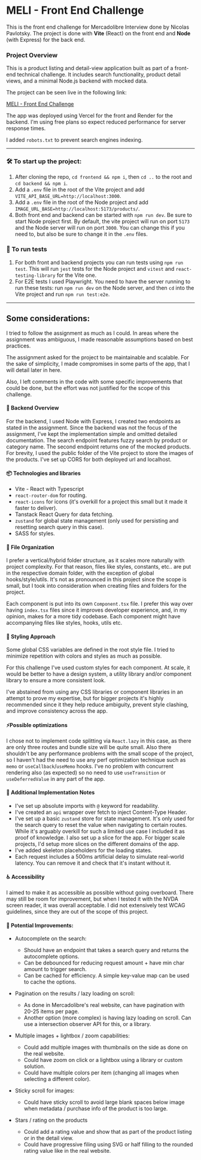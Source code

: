 # MELI - Front End Challenge

This is the front end challenge for Mercadolibre Interview done by Nicolas Pavlotsky. The project is done with **Vite** (React) on the front end and **Node** (with Express) for the back end.

### Project Overview

This is a product listing and detail-view application built as part of a front-end technical challenge. It includes search functionality, product detail views, and a minimal Node.js backend with mocked data.

The project can be seen live in the following link:

[MELI - Front End Challenge](https://example.com)

The app was deployed using Vercel for the front and Render for the backend. I'm using free plans so expect reduced performance for server response times.

I added `robots.txt` to prevent search engines indexing.

---

### 🛠️ To start up the project:

1. After cloning the repo, `cd frontend && npm i`, then `cd ..` to the root and `cd backend && npm i`.
2. Add a `.env` file in the root of the Vite project and add `VITE_API_BASE_URL=http://localhost:3000`.
3. Add a `.env` file in the root of the Node project and add `IMAGE_URL_BASE=http://localhost:5173/products/`.
4. Both front end and backend can be started with `npm run dev`. Be sure to start Node project first. By default, the vite project will run on port `5173` and the Node server will run on port `3000`. You can change this if you need to, but also be sure to change it in the `.env` files.

### 🧪 To run tests

1. For both front and backend projects you can run tests using `npm run test`. This will run `jest` tests for the Node project and `vitest` and `react-testing-library` for the Vite one.
2. For E2E tests I used Playwright. You need to have the server running to run these tests: run `npm run dev` on the Node server, and then `cd` into the Vite project and run `npm run test:e2e`.

---

## Some considerations:

I tried to follow the assignment as much as I could. In areas where the assignment was ambiguous, I made reasonable assumptions based on best practices.

The assignment asked for the project to be maintainable and scalable. For the sake of simplicity, I made compromises in some parts of the app, that I will detail later in here.

Also, I left comments in the code with some specific improvements that could be done, but the effort was not justified for the scope of this challenge.

#### 🧰 Backend Overview

For the backend, I used Node with Express, I created two endpoints as stated in the assignment. Since the backend was not the focus of the assignment, I’ve kept the implementation simple and omitted detailed documentation. The search endpoint features fuzzy search by product or category name. The second endpoint returns one of the mocked products. For brevity, I used the public folder of the Vite project to store the images of the products. I've set up CORS for both deployed url and localhost.

#### 📦 Technologies and libraries

- Vite - React with Typescript
- `react-router-dom` for routing.
- `react-icons` for icons (it's overkill for a project this small but it made it faster to deliver).
- Tanstack React Query for data fetching.
- `zustand` for global state management (only used for persisting and resetting search query in this case).
- SASS for styles.

#### 📁 File Organization

I prefer a vertical/hybrid folder structure, as it scales more naturally with project complexity. For that reason, files like styles, constants, etc.. are put in the respective domain folder, with the exception of global hooks/style/utils. It's not as pronounced in this project since the scope is small, but I took into consideration when creating files and folders for the project.

Each component is put into its own `Component.tsx` file. I prefer this way over having `index.tsx` files since it improves developer experience, and, in my opinion, makes for a more tidy codebase. Each component might have accompanying files like styles, hooks, utils etc.

#### 🎨 Styling Approach

Some global CSS variables are defined in the root style file. I tried to minimize repetition with colors and styles as much as possible.

For this challenge I've used custom styles for each component. At scale, it would be better to have a design system, a utility library and/or component library to ensure a more consistent look.

I've abstained from using any CSS libraries or component libraries in an attempt to prove my expertise, but for bigger projects it's highly recommended since it they help reduce ambiguity, prevent style clashing, and improve consistency across the app.

#### ⚡Possible optimizations

I chose not to implement code splitting via `React.lazy` in this case, as there are only three routes and bundle size will be quite small. Also there shouldn't be any performance problems with the small scope of the project, so I haven't had the need to use any perf optimization technique such as `memo` or `useCallback`/`useMemo` hooks. I've no problem with concurrent rendering also (as expected) so no need to use `useTransition` or `useDeferredValue` in any part of the app.

#### 📌 Additional Implementation Notes

- I've set up absolute imports with `@` keyword for readability.
- I've created an `api` wrapper over fetch to inject Content-Type Header.
- I've set up a basic `zustand` store for state management. It's only used for the search query to reset the value when navigating to certain routes. While it's arguably overkill for such a limited use case I included it as proof of knowledge. I also set up a slice for the app. For bigger scale projects, I'd setup more slices on the different domains of the app.
- I've added skeleton placeholders for the loading states.
- Each request includes a 500ms artificial delay to simulate real-world latency. You can remove it and check that it's instant without it.

#### ♿ Accessibility

I aimed to make it as accessible as possible without going overboard. There may still be room for improvement, but when I tested it with the NVDA screen reader, it was overall acceptable. I did not extensively test WCAG guidelines, since they are out of the scope of this project.

#### 🚀 Potential Improvements:

- Autocomplete on the search:

  - Should have an endpoint that takes a search query and returns the autocomplete options.
  - Can be debounced for reducing request amount + have min char amount to trigger search.
  - Can be cached for efficiency. A simple key-value map can be used to cache the options.

- Pagination on the results / lazy loading on scroll:

  - As done in Mercadolibre's real website, can have pagination with 20-25 items per page.
  - Another option (more complex) is having lazy loading on scroll. Can use a intersection observer API for this, or a library.

- Multiple images + lightbox / zoom capabilities:

  - Could add multiple images with thumbnails on the side as done on the real website.
  - Could have zoom on click or a lightbox using a library or custom solution.
  - Could have multiple colors per item (changing all images when selecting a different color).

- Sticky scroll for images:

  - Could have sticky scroll to avoid large blank spaces below image when metadata / purchase info of the product is too large.

- Stars / rating on the products
  - Could add a rating value and show that as part of the product listing or in the detail view.
  - Could have progressive filing using SVG or half filling to the rounded rating value like in the real website.
